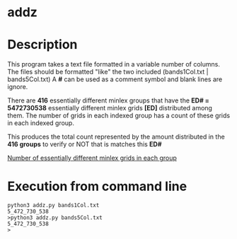 # addz

# Description

This program takes a text file formatted in a variable number of columns.  The files should be formatted "like" the two included (bands1Col.txt | bands5Col.txt)
A **#** can be used as a comment symbol and blank lines are ignore.

There are **416** essentially different minlex groups that have the **ED# = 5472730538** essentially different minlex grids **[ED]** distributed among them.
The number of grids in each indexed group has a count of these grids in each indexed group.

This produces the total count represented by the amount distributed in the **416 groups** to verify or NOT that is matches this **ED#**

[Number of essentially different minlex grids in each group](https://github.com/1to9only/essentially-different-minlex-grids)

# Execution from command line
```
python3 addz.py bands1Col.txt
5_472_730_538
>python3 addz.py bands5Col.txt
5_472_730_538
>
```
